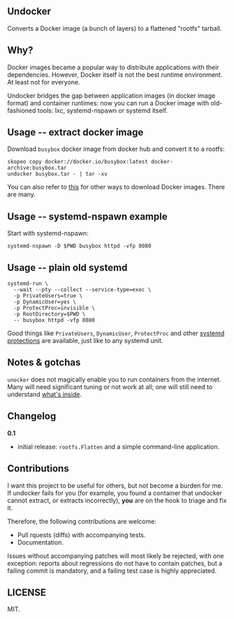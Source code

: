 Undocker
--------

Converts a Docker image (a bunch of layers) to a flattened "rootfs" tarball.

Why?
----

Docker images became a popular way to distribute applications with their
dependencies. However, Docker itself is not the best runtime environment. At
least not for everyone.

Undocker bridges the gap between application images (in docker image format)
and container runtimes: now you can run a Docker image with old-fashioned
tools: lxc, systemd-nspawn or systemd itself.

Usage -- extract docker image
-----------------------------

Download `busybox` docker image from docker hub and convert it to a rootfs:

```
skopeo copy docker://docker.io/busybox:latest docker-archive:busybox.tar
undocker busybox.tar - | tar -xv
```

You can also refer to [this][2] for other ways to download Docker images. There
are many.

Usage -- systemd-nspawn example
-------------------------------

Start with systemd-nspawn:

```
systemd-nspawn -D $PWD busybox httpd -vfp 8080
```

Usage -- plain old systemd
--------------------------

```
systemd-run \
  --wait --pty --collect --service-type=exec \
  -p PrivateUsers=true \
  -p DynamicUser=yes \
  -p ProtectProc=invisible \
  -p RootDirectory=$PWD \
  -- busybox httpd -vfp 8080
```

Good things like `PrivateUsers`, `DynamicUser`, `ProtectProc` and other
[systemd protections][1] are available, just like to any systemd unit.

Notes & gotchas
---------------

`unocker` does not magically enable you to run containers from the internet.
Many will need significant tuning or not work at all; one will still need to
understand [what's inside](https://xkcd.com/1988/).

Changelog
---------

**0.1**

* initial release: `rootfs.Flatten` and a simple command-line application.

Contributions
-------------

I want this project to be useful for others, but not become a burden for me. If
undocker fails for you (for example, you found a container that undocker cannot
extract, or extracts incorrectly), **you** are on the hook to triage and fix
it.

Therefore, the following contributions are welcome:

- Pull rquests (diffs) with accompanying tests.
- Documentation.

Issues without accompanying patches will most likely be rejected, with one
exception: reports about regressions do not have to contain patches, but a
failing commit is mandatory, and a failing test case is highly appreciated.

LICENSE
-------

MIT.

[1]: https://www.freedesktop.org/software/systemd/man/systemd.exec.html
[2]: https://fly.io/blog/docker-without-docker/
